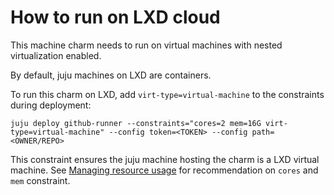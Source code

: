 # How to run on LXD cloud

This machine charm needs to run on virtual machines with nested virtualization enabled.

By default, juju machines on LXD are containers.

To run this charm on LXD, add `virt-type=virtual-machine` to the constraints during deployment:

```shell
juju deploy github-runner --constraints="cores=2 mem=16G virt-type=virtual-machine" --config token=<TOKEN> --config path=<OWNER/REPO>
```

This constraint ensures the juju machine hosting the charm is a LXD virtual machine. See [Managing resource usage](https://charmhub.io/github-runner/docs/tutorial-managing-resource-usage) for recommendation on `cores` and `mem` constraint.
